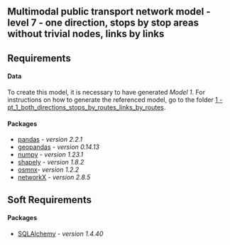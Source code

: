 ## Multimodal public transport network model - level 7 - one direction, stops by stop areas without trivial nodes, links by links
## Requirements
#### Data

To create this model, it is necessary to have generated _Model 1_. For instructions on how to generate the referenced model, go to the folder [1 - pt_1_both_directions_stops_by_routes_links_by_routes](https://github.com/FlaviaMLopes/TUPTP/tree/main/1%20-%20Notebooks_multimodal_models/1%20-%20pt_1_both_directions_stops_by_routes_links_by_routes).  


#### Packages

- [pandas](https://pandas.pydata.org/) - _version 2.2.1_
- [geopandas](https://geopandas.org/en/stable/) - _version 0.14.13_
- [numpy](https://numpy.org/) - _version 1.23.1_
- [shapely](https://pypi.org/project/Shapely/) - _version 1.8.2_
- [osmnx](https://osmnx.readthedocs.io/en/stable/)- _version 1.2.2_
- [networkX](https://networkx.org/) - _version 2.8.5_


## Soft Requirements

#### Packages

- [SQLAlchemy](https://www.sqlalchemy.org/) - _version 1.4.40_